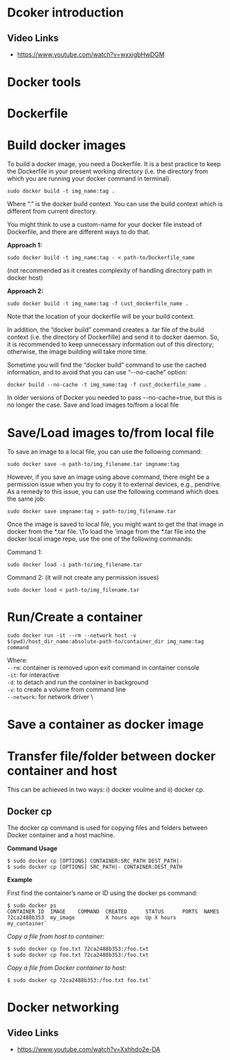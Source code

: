 
# Dcoker introduction

## Video Links
- https://www.youtube.com/watch?v=wxxigbHwDGM


# Docker tools

# Dockerfile


# Build docker images

To build a docker image, you need a Dockerfile. It is a best practice to keep the Dockerfile in your present working directory (i.e. the directory from which you are running your docker command in terminal). 

`sudo docker build -t img_name:tag .`

Where “.” is the docker build context. You can use the build context which is different from current directory.  

You might think to use a custom-name for your docker file instead of Dockerfile, and there are different ways to do that.

**Approach 1:** 

`sudo docker build -t img_name:tag - < path-to/Dockerfile_name `

(not recommended as it creates complexity of handling directory path in docker host)

**Approach 2:** 

`sudo docker build -t img_name:tag -f cust_dockerfile_name .`

Note that the location of your dockerfile will be your build context.

In addition, the “docker build” command creates a .tar file of the build context (i.e. the directory of Dockerfille) and send it to docker daemon. So, it is recommended to keep unnecessary information out of this directory; otherwise, the image building will take more time.

Sometime you will find the “docker build” command to use the cached information, and to avoid that you can use “--no-cache” option:

`docker build --no-cache -t img_name:tag -f cust_dockerfile_name .`

In older versions of Docker you needed to pass --no-cache=true, but this is no longer the case.
Save and load images to/from a local file

# Save/Load images to/from local file

To save an image to a local file, you can use the following command:

`sudo docker save -o path-to/img_filename.tar imgname:tag`

However, if you save an image using above command, there might be a permission issue when you try to copy it to external devices, e.g., pendrive. As a remedy to this issue, you can use the following command which does the same job:

`sudo docker save imgname:tag > path-to/img_filename.tar`

Once the image is saved to local file, you might want to get the that image in docker from the *.tar file. \To load the \'image from the *.tar file into the docker local image repo, use the one of the following commands:

Command 1: 

`sudo docker load -i path-to/img_filename.tar`

Command 2:  (it will not create any permission issues)

`sudo docker load < path-to/img_filename.tar`

# Run/Create a container

`sudo docker run -it --rm --network host -v $(pwd)/host_dir_name:absolute-path-to/container_dir img_name:tag command`

Where:\
`--rm`: container is removed upon exit command in container console \
`-it`: for interactive \
`-d`: to detach and run the container in background \
`-v`: to create a volume from command line \
`--network`: for network driver \

# Save a container as docker image


# Transfer file/folder between docker container and host

This can be achieved in two ways: i) docker voulme and ii) docker cp.

## Docker cp
The docker cp command is used for copying files and folders between Docker container and a host machine. 

**Command Usage**

```console
$ sudo docker cp [OPTIONS] CONTAINER:SRC_PATH DEST_PATH|- 
$ sudo docker cp [OPTIONS] SRC_PATH|- CONTAINER:DEST_PATH
```    
 
**Example**

First find the container’s name or ID using the docker ps command:

```console
$ sudo docker ps
CONTAINER ID  IMAGE    COMMAND  CREATED      STATUS      PORTS  NAMES 
72ca2488b353  my_image          X hours ago  Up X hours         my_container`
```

*Copy a file from host to container:* 

```console
$ sudo docker cp foo.txt 72ca2488b353:/foo.txt
$ sudo docker cp foo.txt 72ca2488b353:/foo.txt
```

*Copy a file from Docker container to host:*

```console
$ sudo docker cp 72ca2488b353:/foo.txt foo.txt`
```


# Docker networking

## Video Links
- https://www.youtube.com/watch?v=Xxhhdo2e-DA


